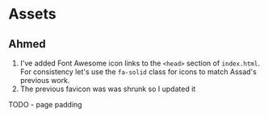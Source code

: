 # Assets

## Ahmed

1. I've added Font Awesome icon links to the `<head>` section of `index.html`. For consistency let's use the `fa-solid` class for icons to match Assad's previous work.
2. The previous favicon was was shrunk so I updated it 


TODO - 
    page padding
    